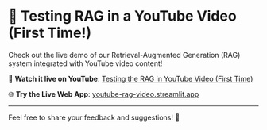 # 🎥 Testing RAG in a YouTube Video (First Time!)

Check out the live demo of our Retrieval-Augmented Generation (RAG) system integrated with YouTube video content!

🔴 **Watch it live on YouTube**: [Testing the RAG in YouTube Video (First Time)](https://www.youtube.com/live/emL4NKSIRI8)

🌐 **Try the Live Web App**: [youtube-rag-video.streamlit.app](https://youtube-rag-video.streamlit.app/)

---

Feel free to share your feedback and suggestions! 🚀

